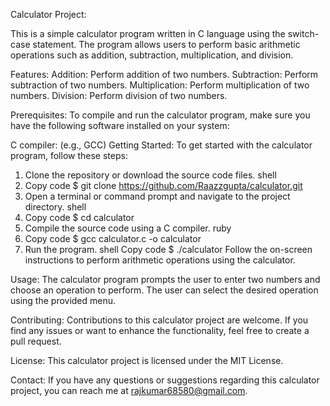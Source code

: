 Calculator Project:

This is a simple calculator program written in C language using the switch-case statement. 
The program allows users to perform basic arithmetic operations such as addition, subtraction, multiplication, and division.

Features:
Addition: Perform addition of two numbers.
Subtraction: Perform subtraction of two numbers.
Multiplication: Perform multiplication of two numbers.
Division: Perform division of two numbers.

Prerequisites:
To compile and run the calculator program, make sure you have the following software installed on your system:

C compiler:
(e.g., GCC)
Getting Started:
To get started with the calculator program, follow these steps:

1. Clone the repository or download the source code files.
shell
2. Copy code
$ git clone https://github.com/Raazzgupta/calculator.git
3. Open a terminal or command prompt and navigate to the project directory.
shell
4. Copy code
$ cd calculator
5. Compile the source code using a C compiler.
ruby
6. Copy code
$ gcc calculator.c -o calculator
7. Run the program.
shell
Copy code
$ ./calculator
Follow the on-screen instructions to perform arithmetic operations using the calculator.

Usage: 
The calculator program prompts the user to enter two numbers and choose an operation to perform. 
The user can select the desired operation using the provided menu.

Contributing:
Contributions to this calculator project are welcome. If you find any issues or want to enhance the functionality, feel free to create a pull request.

License:
This calculator project is licensed under the MIT License.

Contact:
If you have any questions or suggestions regarding this calculator project, you can reach me at rajkumar68580@gmail.com.
